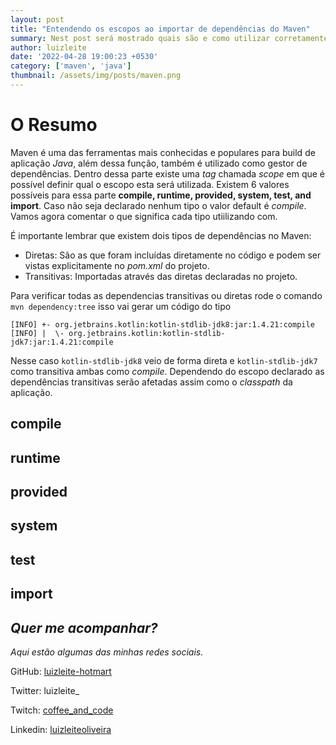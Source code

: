 ```yaml
---
layout: post
title: "Entendendo os escopos ao importar de dependências do Maven"
summary: Nest post será mostrado quais são e como utilizar corretamente a parte de _SCOPE_ na hora de importar as dependencias do Maven. 
author: luizleite
date: '2022-04-28 19:00:23 +0530'
category: ['maven', 'java']
thumbnail: /assets/img/posts/maven.png
---
```


# O Resumo

Maven é uma das ferramentas mais conhecidas e populares para build de aplicação _Java_, além dessa função, também é utilizado como
gestor de dependências. Dentro dessa parte existe uma _tag_ chamada _scope_ em que é possível definir qual o escopo esta será utilizada.
Existem 6 valores possíveis para essa parte **compile, runtime, provided, system, test, and import**. Caso não seja declarado nenhum tipo 
o valor default é _compile_. Vamos agora comentar o que significa cada tipo utiilizando com.

É importante lembrar que existem dois tipos de dependências no Maven:

 - Diretas: São as que foram incluídas diretamente no código e podem ser vistas explicitamente no _pom.xml_ do projeto.
 - Transitivas: Importadas através das diretas declaradas no projeto.

Para verificar todas as dependencias transitivas ou diretas rode o comando `mvn dependency:tree` isso vai gerar um código do tipo

```shell
[INFO] +- org.jetbrains.kotlin:kotlin-stdlib-jdk8:jar:1.4.21:compile
[INFO] |  \- org.jetbrains.kotlin:kotlin-stdlib-jdk7:jar:1.4.21:compile
```

Nesse caso `kotlin-stdlib-jdk8` veio de forma direta e `kotlin-stdlib-jdk7` como transitiva ambas como _compile_. Dependendo 
do escopo declarado as dependências transitivas serão afetadas assim como o _classpath_ da aplicação.


## compile

## runtime

## provided

## system

## test

## import




## _Quer me acompanhar?_
 
_Aqui estão algumas das minhas redes sociais._

    
 GitHub: [luizleite-hotmart](https://github.com/luizleite-hotmart)
    
 Twitter: luizleite_
    
 Twitch: [coffee_and_code](https://www.twitch.tv/coffee_and_code)
    
 Linkedin: [luizleiteoliveira](https://www.linkedin.com/in/luizleiteoliveira/)
 
